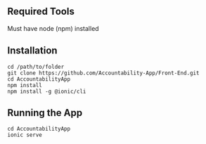 ## Required Tools

Must have node (npm) installed

## Installation

```
cd /path/to/folder
git clone https://github.com/Accountability-App/Front-End.git
cd AccountabilityApp
npm install
npm install -g @ionic/cli
```

## Running the App

```
cd AccountabilityApp
ionic serve
```

